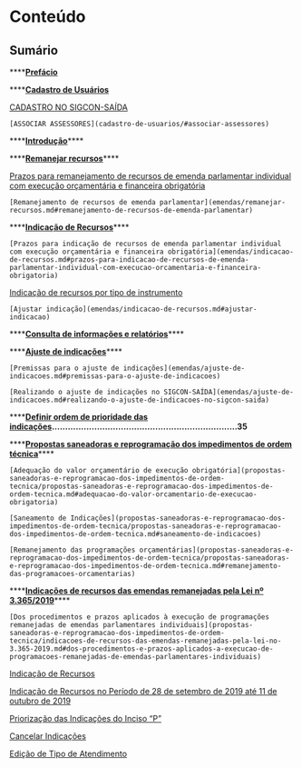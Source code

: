 # Conteúdo

## Sumário

\*\*\*\*[**Prefácio**](prefacio.md)

\*\*\*\*[**Cadastro de Usuários**](cadastro-de-usuarios/)

   [ CADASTRO NO SIGCON-SAÍDA](cadastro-de-usuarios/#cadastro-no-sigcon-saida)

    [ASSOCIAR ASSESSORES](cadastro-de-usuarios/#associar-assessores)

\*\*\*\*[**Introdução**](emendas/introducao.md)\*\*\*\*

\*\*\*\*[**Remanejar recursos**](emendas/remanejar-recursos.md)\*\*\*\*

   [  Prazos para remanejamento de recursos de emenda parlamentar individual com execução orçamentária e financeira obrigatória](emendas/remanejar-recursos.md#prazos-para-remanejamento-de-recursos-de-emenda-parlamentar-individual-com-execucao-orcamentaria-e-financeira-obrigatoria)

    [Remanejamento de recursos de emenda parlamentar](emendas/remanejar-recursos.md#remanejamento-de-recursos-de-emenda-parlamentar)

\*\*\*\*[**Indicação de Recursos**](emendas/indicacao-de-recursos.md)\*\*\*\*

    [Prazos para indicação de recursos de emenda parlamentar individual com execução orçamentária e financeira obrigatória](emendas/indicacao-de-recursos.md#prazos-para-indicacao-de-recursos-de-emenda-parlamentar-individual-com-execucao-orcamentaria-e-financeira-obrigatoria)

   [ Indicação de recursos por tipo de instrumento](emendas/indicacao-de-recursos.md#indicacao-de-recursos-por-tipo-de-instrumento)

    [Ajustar indicação](emendas/indicacao-de-recursos.md#ajustar-indicacao)

\*\*\*\*[**Consulta de informações e relatórios**](emendas/consulta-de-informacoes-e-relatorios.md)\*\*\*\*

\*\*\*\*[**Ajuste de indicações**](emendas/ajuste-de-indicacoes.md)\*\*\*\*

    [Premissas para o ajuste de indicações](emendas/ajuste-de-indicacoes.md#premissas-para-o-ajuste-de-indicacoes)

    [Realizando o ajuste de indicações no SIGCON-SAÍDA](emendas/ajuste-de-indicacoes.md#realizando-o-ajuste-de-indicacoes-no-sigcon-saida)

\*\*\*\*[**Definir ordem de prioridade das indicações**](propostas-saneadoras-e-reprogramacao-dos-impedimentos-de-ordem-tecnica/definir-ordem-de-prioridade-das-indicacoes.md)**......................................................................35**

\*\*\*\*[**Propostas saneadoras e reprogramação dos impedimentos de ordem técnica**](propostas-saneadoras-e-reprogramacao-dos-impedimentos-de-ordem-tecnica/propostas-saneadoras-e-reprogramacao-dos-impedimentos-de-ordem-tecnica.md)\*\*\*\*

    [Adequação do valor orçamentário de execução obrigatória](propostas-saneadoras-e-reprogramacao-dos-impedimentos-de-ordem-tecnica/propostas-saneadoras-e-reprogramacao-dos-impedimentos-de-ordem-tecnica.md#adequacao-do-valor-orcamentario-de-execucao-obrigatoria)

    [Saneamento de Indicações](propostas-saneadoras-e-reprogramacao-dos-impedimentos-de-ordem-tecnica/propostas-saneadoras-e-reprogramacao-dos-impedimentos-de-ordem-tecnica.md#saneamento-de-indicacoes)

    [Remanejamento das programações orçamentárias](propostas-saneadoras-e-reprogramacao-dos-impedimentos-de-ordem-tecnica/propostas-saneadoras-e-reprogramacao-dos-impedimentos-de-ordem-tecnica.md#remanejamento-das-programacoes-orcamentarias)

\*\*\*\*[**Indicações de recursos das emendas remanejadas pela Lei nº 3.365/2019**](propostas-saneadoras-e-reprogramacao-dos-impedimentos-de-ordem-tecnica/indicacoes-de-recursos-das-emendas-remanejadas-pela-lei-no-3.365-2019.md)\*\*\*\*

    [Dos procedimentos e prazos aplicados à execução de programações remanejadas de emendas parlamentares individuais](propostas-saneadoras-e-reprogramacao-dos-impedimentos-de-ordem-tecnica/indicacoes-de-recursos-das-emendas-remanejadas-pela-lei-no-3.365-2019.md#dos-procedimentos-e-prazos-aplicados-a-execucao-de-programacoes-remanejadas-de-emendas-parlamentares-individuais)

   [Indicação de Recursos](emendas/indicacao-de-recursos.md#indicacao-de-recursos-por-tipo-de-instrumento)

   [Indicação de Recursos no Período de 28 de setembro de 2019 até 11 de outubro de 2019](propostas-saneadoras-e-reprogramacao-dos-impedimentos-de-ordem-tecnica/indicacoes-de-recursos-das-emendas-remanejadas-pela-lei-no-3.365-2019.md#indicacao-de-recursos-no-periodo-de-28-de-setembro-de-2019-ate-11-de-outubro-de-2019)

   [Priorização das Indicações do Inciso “P”](propostas-saneadoras-e-reprogramacao-dos-impedimentos-de-ordem-tecnica/indicacoes-de-recursos-das-emendas-remanejadas-pela-lei-no-3.365-2019.md#priorizacao-das-indicacoes-do-inciso-p)

   [Cancelar Indicações](propostas-saneadoras-e-reprogramacao-dos-impedimentos-de-ordem-tecnica/indicacoes-de-recursos-das-emendas-remanejadas-pela-lei-no-3.365-2019.md#cancelar-indicacoes)

   [Edição de Tipo de Atendimento](propostas-saneadoras-e-reprogramacao-dos-impedimentos-de-ordem-tecnica/indicacoes-de-recursos-das-emendas-remanejadas-pela-lei-no-3.365-2019.md#edicao-de-tipo-de-atendimento)

